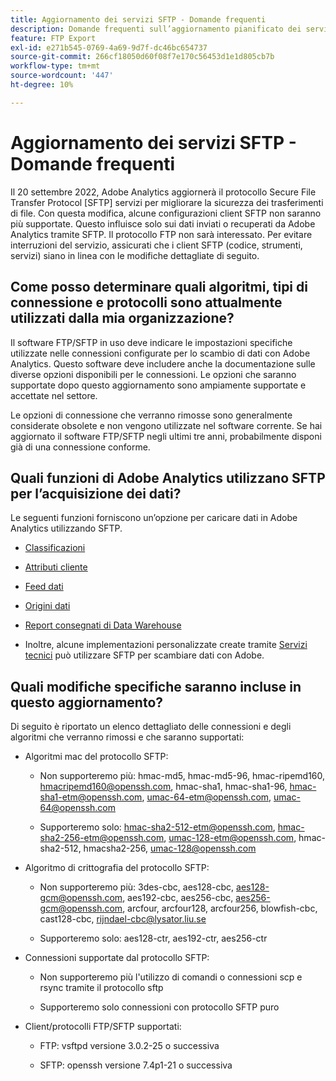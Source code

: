```yaml
---
title: Aggiornamento dei servizi SFTP - Domande frequenti
description: Domande frequenti sull’aggiornamento pianificato dei servizi SFTP.
feature: FTP Export
exl-id: e271b545-0769-4a69-9d7f-dc46bc654737
source-git-commit: 266cf18050d60f08f7e170c56453d1e1d805cb7b
workflow-type: tm+mt
source-wordcount: '447'
ht-degree: 10%

---
```


# Aggiornamento dei servizi SFTP - Domande frequenti

Il 20 settembre 2022, Adobe Analytics aggiornerà il protocollo Secure File Transfer Protocol [SFTP] servizi per migliorare la sicurezza dei trasferimenti di file. Con questa modifica, alcune configurazioni client SFTP non saranno più supportate. Questo influisce solo sui dati inviati o recuperati da Adobe Analytics tramite SFTP. Il protocollo FTP non sarà interessato. Per evitare interruzioni del servizio, assicurati che i client SFTP (codice, strumenti, servizi) siano in linea con le modifiche dettagliate di seguito.

## Come posso determinare quali algoritmi, tipi di connessione e protocolli sono attualmente utilizzati dalla mia organizzazione?

Il software FTP/SFTP in uso deve indicare le impostazioni specifiche utilizzate nelle connessioni configurate per lo scambio di dati con Adobe Analytics. Questo software deve includere anche la documentazione sulle diverse opzioni disponibili per le connessioni. Le opzioni che saranno supportate dopo questo aggiornamento sono ampiamente supportate e accettate nel settore.

Le opzioni di connessione che verranno rimosse sono generalmente considerate obsolete e non vengono utilizzate nel software corrente. Se hai aggiornato il software FTP/SFTP negli ultimi tre anni, probabilmente disponi già di una connessione conforme.

## Quali funzioni di Adobe Analytics utilizzano SFTP per l’acquisizione dei dati?

Le seguenti funzioni forniscono un’opzione per caricare dati in Adobe Analytics utilizzando SFTP.

* [Classificazioni](https://experienceleague.adobe.com/docs/analytics/export/ftp-and-sftp/set-up-ftp-accounts/ftp-saint.html?lang=it)

* [Attributi cliente](https://experienceleague.adobe.com/docs/core-services/interface/services/customer-attributes/attributes.html)

* [Feed dati](https://experienceleague.adobe.com/docs/analytics/export/ftp-and-sftp/set-up-ftp-accounts/ftp-datafeeds.html)

* [Origini dati](https://experienceleague.adobe.com/docs/analytics/export/ftp-and-sftp/set-up-ftp-accounts/ftp-datasources.html)

* [Report consegnati di Data Warehouse](https://experienceleague.adobe.com/docs/analytics/export/ftp-and-sftp/set-up-ftp-accounts/ftp-dw-reports.html)

* Inoltre, alcune implementazioni personalizzate create tramite [Servizi tecnici](https://experienceleague.adobe.com/docs/analytics/export/ftp-and-sftp/set-up-ftp-accounts/ftp-eng-services.html) può utilizzare SFTP per scambiare dati con Adobe.

## Quali modifiche specifiche saranno incluse in questo aggiornamento?

Di seguito è riportato un elenco dettagliato delle connessioni e degli algoritmi che verranno rimossi e che saranno supportati:

* Algoritmi mac del protocollo SFTP:

   * Non supporteremo più: hmac-md5, hmac-md5-96, hmac-ripemd160, hmacripemd160@openssh.com, hmac-sha1, hmac-sha1-96, hmac-sha1-etm@openssh.com, umac-64-etm@openssh.com, umac-64@openssh.com

   * Supporteremo solo: hmac-sha2-512-etm@openssh.com, hmac-sha2-256-etm@openssh.com, umac-128-etm@openssh.com, hmac-sha2-512, hmacsha2-256, umac-128@openssh.com

* Algoritmo di crittografia del protocollo SFTP:

   * Non supporteremo più: 3des-cbc, aes128-cbc, aes128-gcm@openssh.com, aes192-cbc, aes256-cbc, aes256-gcm@openssh.com, arcfour, arcfour128, arcfour256, blowfish-cbc, cast128-cbc, rijndael-cbc@lysator.liu.se

   * Supporteremo solo: aes128-ctr, aes192-ctr, aes256-ctr

* Connessioni supportate dal protocollo SFTP:

   * Non supporteremo più l&#39;utilizzo di comandi o connessioni scp e rsync tramite il protocollo sftp

   * Supporteremo solo connessioni con protocollo SFTP puro

* Client/protocolli FTP/SFTP supportati:

   * FTP: vsftpd versione 3.0.2-25 o successiva

   * SFTP: openssh versione 7.4p1-21 o successiva
